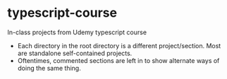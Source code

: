 # typescript-course
In-class projects from Udemy typescript course    
* Each directory in the root directory is a different project/section. Most are standalone self-contained projects.  
* Oftentimes, commented sections are left in to show alternate ways of doing the same thing.
